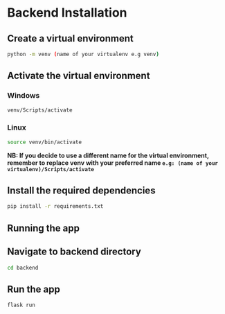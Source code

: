 # **Backend Installation**

## Create a virtual environment

```bash
python -m venv (name of your virtualenv e.g venv)
```

## Activate the virtual environment

### Windows

```bash
venv/Scripts/activate
```

### Linux

```bash
source venv/bin/activate
```

**NB: If you decide to use a different name for the virtual environment, remember to replace venv with your preferred name `e.g: (name of your virtualenv)/Scripts/activate`**

## Install the required dependencies

```bash
pip install -r requirements.txt
```

## **Running the app**

## Navigate to backend directory

```bash
cd backend
```

## Run the app

```bash
flask run
```
